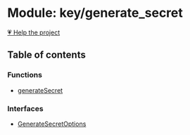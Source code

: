 # Module: key/generate\_secret

[💗 Help the project](https://github.com/sponsors/panva)

## Table of contents

### Functions

- [generateSecret](../functions/key_generate_secret.generateSecret.md)

### Interfaces

- [GenerateSecretOptions](../interfaces/key_generate_secret.GenerateSecretOptions.md)
